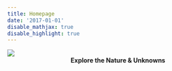 ```yaml
---
title: Homepage
date: '2017-01-01'
disable_mathjax: true
disable_highlight: true
---
```


<div id="widerimg">
    <img src="/images/sunset.jpg">
</div>
<center><strong> Explore the Nature & Unknowns </strong></center>
